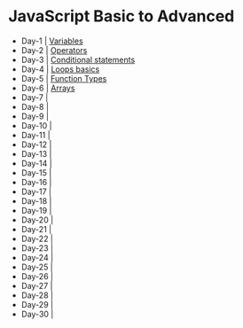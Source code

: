 # JavaScript Basic to Advanced

- Day-1 | [Variables](https://github.com/princebansal7/JavaScript-30-days/tree/main/Day-1)
- Day-2 | [Operators](https://github.com/princebansal7/JavaScript-30-days/tree/main/Day-2)
- Day-3 | [Conditional statements](https://github.com/princebansal7/JavaScript-30-days/tree/main/Day-3)
- Day-4 | [Loops basics](https://github.com/princebansal7/JavaScript-30-days/tree/main/Day-4)
- Day-5 | [Function Types](https://github.com/princebansal7/JavaScript-30-days/tree/main/Day-5)
- Day-6 | [Arrays](https://github.com/princebansal7/JavaScript-30-days/tree/main/Day-6)
- Day-7 | 
- Day-8 | 
- Day-9 | 
- Day-10 | 
- Day-11 | 
- Day-12 | 
- Day-13 | 
- Day-14 | 
- Day-15 | 
- Day-16 | 
- Day-17 | 
- Day-18 | 
- Day-19 | 
- Day-20 | 
- Day-21 | 
- Day-22 | 
- Day-23 | 
- Day-24 | 
- Day-25 | 
- Day-26 | 
- Day-27 | 
- Day-28 | 
- Day-29 | 
- Day-30 | 